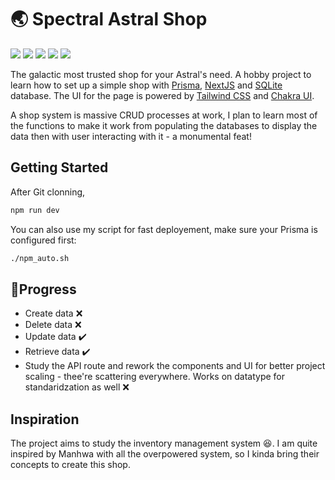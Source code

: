 # 🌏 Spectral Astral Shop

![](https://img.shields.io/badge/TypeScript-007ACC?style=for-the-badge&logo=typescript&logoColor=white)
![](https://img.shields.io/badge/SQLite-07405E?style=for-the-badge&logo=sqlite&logoColor=white)
![](https://img.shields.io/badge/eslint-3A33D1?style=for-the-badge&logo=eslint&logoColor=white)
![](https://img.shields.io/badge/prettier-1A2C34?style=for-the-badge&logo=prettier&logoColor=F7BA3E)
![](https://img.shields.io/badge/Prisma-3982CE?style=for-the-badge&logo=Prisma&logoColor=white)


The galactic most trusted shop for your Astral's need. A hobby project to learn how to set up a simple shop with [Prisma](https://www.prisma.io/), [NextJS](https://nextjs.org/) and [SQLite](https://www.sqlite.org/index.html) database. The UI for the page is powered by [Tailwind CSS](https://tailwindcss.com/) and [Chakra UI](https://v2.chakra-ui.com/).

A shop system is massive CRUD processes at work, I plan to learn most of the functions to make it work from populating the databases to display the data then with user interacting with it - a monumental feat!

## Getting Started

After Git clonning,

```bash
npm run dev
```

You can also use my script for fast deployement, make sure your Prisma is configured first:

```bash
./npm_auto.sh
```

## 🪫Progress

- Create data ❌
- Delete data ❌
- Update data ✔️
- Retrieve data ✔️
- Study the API route and rework the components and UI for better project scaling - thee're scattering everywhere. Works on datatype for standaridzation as well ❌


## Inspiration

The project aims to study the inventory management system 😆. I am quite inspired by Manhwa with all the overpowered system, so I kinda bring their concepts to create this shop. 
